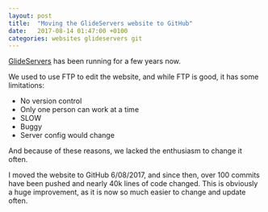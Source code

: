 ```yaml
---
layout: post
title:  "Moving the GlideServers website to GitHub"
date:   2017-08-14 01:47:00 +0100
categories: websites glideservers git
---
```

[GlideServers](https://www.glideservers.com) has been running for a few years now.

We used to use FTP to edit the website, and while FTP is good, it has some limitations:
* No version control
* Only one person can work at a time
* SLOW
* Buggy
* Server config would change

And because of these reasons, we lacked the enthusiasm to change it often.

I moved the website to GitHub 6/08/2017, and since then, over 100 commits have been pushed and nearly 40k lines of code changed.
This is obviously a huge improvement, as it is now so much easier to change and update often.